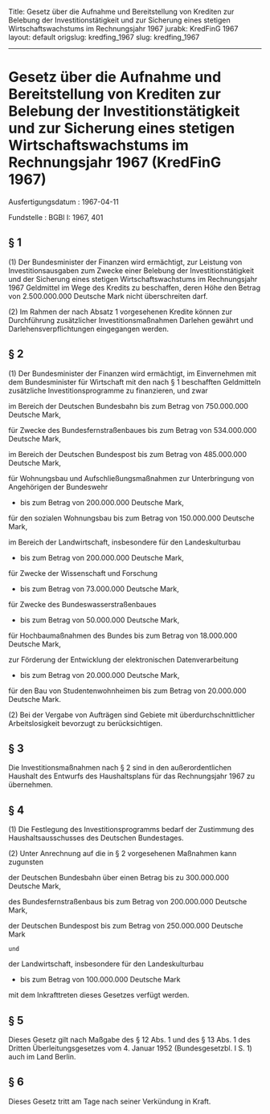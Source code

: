Title: Gesetz über die Aufnahme und Bereitstellung von Krediten zur Belebung der Investitionstätigkeit
  und zur Sicherung eines stetigen Wirtschaftswachstums im Rechnungsjahr 1967
jurabk: KredFinG 1967
layout: default
origslug: kredfing_1967
slug: kredfing_1967

---

# Gesetz über die Aufnahme und Bereitstellung von Krediten zur Belebung der Investitionstätigkeit und zur Sicherung eines stetigen Wirtschaftswachstums im Rechnungsjahr 1967 (KredFinG 1967)

Ausfertigungsdatum
:   1967-04-11

Fundstelle
:   BGBl I: 1967, 401



## § 1

(1) Der Bundesminister der Finanzen wird ermächtigt, zur Leistung von
Investitionsausgaben zum Zwecke einer Belebung der
Investitionstätigkeit und der Sicherung eines stetigen
Wirtschaftswachstums im Rechnungsjahr 1967 Geldmittel im Wege des
Kredits zu beschaffen, deren Höhe den Betrag von 2.500.000.000
Deutsche Mark nicht überschreiten darf.

(2) Im Rahmen der nach Absatz 1 vorgesehenen Kredite können zur
Durchführung zusätzlicher Investitionsmaßnahmen Darlehen gewährt und
Darlehensverpflichtungen eingegangen werden.


## § 2

(1) Der Bundesminister der Finanzen wird ermächtigt, im Einvernehmen
mit dem Bundesminister für Wirtschaft mit den nach § 1 beschafften
Geldmitteln zusätzliche Investitionsprogramme zu finanzieren, und zwar

im Bereich der Deutschen Bundesbahn bis zum Betrag von 750.000.000 Deutsche Mark,


für Zwecke des Bundesfernstraßenbaues bis zum Betrag von 534.000.000 Deutsche Mark,


im Bereich der Deutschen Bundespost bis zum Betrag von 485.000.000 Deutsche Mark,



für Wohnungsbau und Aufschließungsmaßnahmen zur Unterbringung von
Angehörigen der Bundeswehr

*   bis zum Betrag von 200.000.000 Deutsche Mark,


für den sozialen Wohnungsbau bis zum Betrag von 150.000.000 Deutsche Mark,



im Bereich der Landwirtschaft, insbesondere für den Landeskulturbau

*   bis zum Betrag von 200.000.000 Deutsche Mark,



für Zwecke der Wissenschaft und Forschung

*   bis zum Betrag von 73.000.000 Deutsche Mark,



für Zwecke des Bundeswasserstraßenbaues

*   bis zum Betrag von 50.000.000 Deutsche Mark,


für Hochbaumaßnahmen des Bundes bis zum Betrag von 18.000.000 Deutsche Mark,



zur Förderung der Entwicklung der elektronischen Datenverarbeitung

*   bis zum Betrag von 20.000.000 Deutsche Mark,


für den Bau von Studentenwohnheimen bis zum Betrag von 20.000.000 Deutsche Mark.




(2) Bei der Vergabe von Aufträgen sind Gebiete mit
überdurchschnittlicher Arbeitslosigkeit bevorzugt zu berücksichtigen.


## § 3

Die Investitionsmaßnahmen nach § 2 sind in den außerordentlichen
Haushalt des Entwurfs des Haushaltsplans für das Rechnungsjahr 1967 zu
übernehmen.


## § 4

(1) Die Festlegung des Investitionsprogramms bedarf der Zustimmung des
Haushaltsausschusses des Deutschen Bundestages.

(2) Unter Anrechnung auf die in § 2 vorgesehenen Maßnahmen kann
zugunsten

der Deutschen Bundesbahn über einen Betrag bis zu 300.000.000 Deutsche Mark,


des Bundesfernstraßenbaus bis zum Betrag von 200.000.000 Deutsche Mark,


der Deutschen Bundespost bis zum Betrag von 250.000.000 Deutsche Mark

    und



der Landwirtschaft, insbesondere für den Landeskulturbau

*   bis zum Betrag von 100.000.000 Deutsche Mark



mit dem Inkrafttreten dieses Gesetzes verfügt werden.


## § 5

Dieses Gesetz gilt nach Maßgabe des § 12 Abs. 1 und des § 13 Abs. 1
des Dritten Überleitungsgesetzes vom 4. Januar 1952 (Bundesgesetzbl. I
S. 1) auch im Land Berlin.


## § 6

Dieses Gesetz tritt am Tage nach seiner Verkündung in Kraft.

